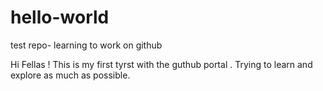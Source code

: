 # hello-world
test repo- learning to work on github

Hi Fellas !
This is my first tyrst with the guthub portal .
Trying to learn and explore as much as possible.

